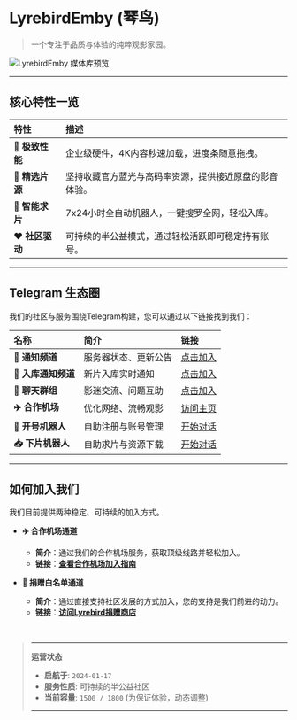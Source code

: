 # LyrebirdEmby (琴鸟)

> 一个专注于品质与体验的纯粹观影家园。

![LyrebirdEmby 媒体库预览](/images/medialibpreview.png)

---

## 核心特性一览

| 特性 | 描述 |
| :--- | :--- |
| **🚀 极致性能** | 企业级硬件，4K内容秒速加载，进度条随意拖拽。|
| **💎 精选片源** | 坚持收藏官方蓝光与高码率资源，提供接近原盘的影音体验。|
| **🤖 智能求片** | 7x24小时全自动机器人，一键搜罗全网，轻松入库。|
| **❤️ 社区驱动** | 可持续的半公益模式，通过轻松活跃即可稳定持有账号。|

---

## Telegram 生态圈

我们的社区与服务围绕Telegram构建，您可以通过以下链接找到我们：

| 名称 | 简介 | 链接 |
| :--- | :--- | :--- |
| **📢 通知频道** | 服务器状态、更新公告 | [点击加入](https://t.me/lyrebirdchannel) |
| **🔔 入库通知频道** | 新片入库实时通知 | [点击加入](https://t.me/+uRtbtU9gjcgwMTFl) |
| **💬 聊天群组** | 影迷交流、问题互助 | [点击加入](https://t.me/lyrebirdchat) |
| **✈️ 合作机场** | 优化网络、流畅观影 | [访问主页](https://dash.lyrebird.cloud) |
| **🤖 开号机器人** | 自助注册与账号管理 | [开始对话](https://t.me/Lyrebird_bot) |
| **📥 下片机器人** | 自助求片与资源下载 | [开始对话](https://t.me/Lyrebird_download_bot) |

---

## 如何加入我们

我们目前提供两种稳定、可持续的加入方式。

* **✈️ 合作机场通道**
    * **简介**：通过我们的合作机场服务，获取顶级线路并轻松加入。
    * **链接**：[**查看合作机场加入指南**](https://wiki.lyrebirdemby.com/airport.html)

* **💖 捐赠白名单通道**
    * **简介**：通过直接支持社区发展的方式加入，您的支持是我们前进的动力。
    * **链接**：[**访问Lyrebird捐赠商店**](https://store.lyrebirdemby.com)

<br>

> ---
> **运营状态**
> * **启航于**: `2024-01-17`
> * **服务性质**: 可持续的半公益社区
> * **当前容量**: `1500 / 1800` (为保证体验，动态调整)
> ---